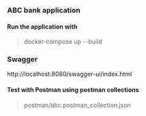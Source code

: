 ### ABC bank application

#### Run the application with 

>docker-compose up --build

### Swagger

http://localhost:8080/swagger-ui/index.html

#### Test with Postman using postman collections

>postman/abc.postman_collection.json
